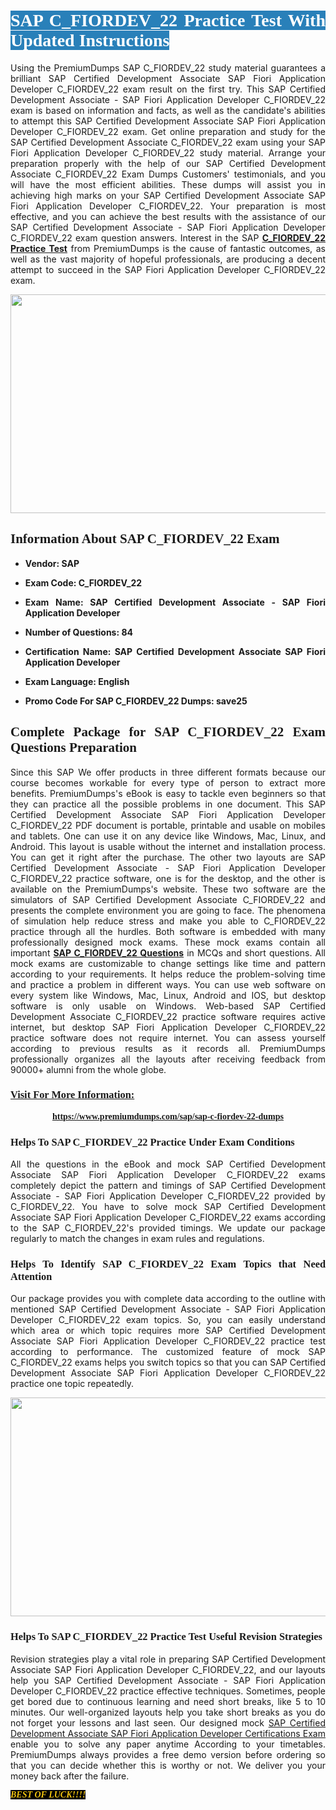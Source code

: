 <h1 style="text-align: justify;"><span style="color:#ffffff;"><span style="font-family:Georgia,serif;"><strong><span style="background-color:#2980b9;">SAP C_FIORDEV_22 Practice Test With Updated Instructions</span></strong></span></span></h1>

<p style="text-align: justify;">Using the PremiumDumps SAP C_FIORDEV_22 study material guarantees a brilliant SAP Certified Development Associate SAP Fiori Application Developer C_FIORDEV_22 exam result on the first try. This SAP Certified Development Associate - SAP Fiori Application Developer C_FIORDEV_22 exam is based on information and facts, as well as the candidate's abilities to attempt this SAP Certified Development Associate SAP Fiori Application Developer C_FIORDEV_22 exam. Get online preparation and study for the SAP Certified Development Associate C_FIORDEV_22 exam using your SAP Fiori Application Developer C_FIORDEV_22 study material. Arrange your preparation properly with the help of our SAP Certified Development Associate C_FIORDEV_22 Exam Dumps Customers' testimonials, and you will have the most efficient abilities. These dumps will assist you in achieving high marks on your SAP Certified Development Associate SAP Fiori Application Developer C_FIORDEV_22. Your preparation is most effective, and you can achieve the best results with the assistance of our SAP Certified Development Associate - SAP Fiori Application Developer C_FIORDEV_22 exam question answers. Interest in the SAP <strong><a href="https://www.premiumdumps.com/sap/sap-c-fiordev-22-dumps">C_FIORDEV_22 Practice Test</a></strong> from PremiumDumps is the cause of fantastic outcomes, as well as the vast majority of hopeful professionals, are producing a decent attempt to succeed in the SAP Fiori Application Developer C_FIORDEV_22 exam.</p>

<p style="text-align: center;"><a href="https://www.premiumdumps.com/sap/sap-c-fiordev-22-dumps"><img alt="" src="https://i.imgur.com/P39uA2n.jpeg" style="width: 700px; height: 350px;" /></a></p>

<h2 style="text-align: justify;"><span style="font-family:Georgia,serif;"><strong>Information About SAP C_FIORDEV_22 Exam</strong></span></h2>

<ul>
	<li>
	<p style="text-align: justify;"><b>Vendor: SAP</b></p>
	</li>
	<li>
	<p style="text-align: justify;"><b>Exam Code: C_FIORDEV_22</b></p>
	</li>
	<li>
	<p style="text-align: justify;"><b>Exam Name: SAP Certified Development Associate - SAP Fiori Application Developer</b></p>
	</li>
	<li>
	<p style="text-align: justify;"><b>Number of Questions: 84</b></p>
	</li>
	<li>
	<p style="text-align: justify;"><b>Certification Name: SAP Certified Development Associate SAP Fiori Application Developer</b></p>
	</li>
	<li>
	<p style="text-align: justify;"><b>Exam Language: English</b></p>
	</li>
	<li>
	<p style="text-align: justify;"><b>Promo Code For SAP C_FIORDEV_22 Dumps: save25</b></p>
	</li>
</ul>

<h2 style="text-align: justify;"><span style="font-family:Georgia,serif;"><strong>Complete Package for SAP C_FIORDEV_22 Exam Questions Preparation</strong></span></h2>

<p style="text-align: justify;">Since this SAP We offer products in three different formats because our course becomes workable for every type of person to extract more benefits. PremiumDumps's eBook is easy to tackle even beginners so that they can practice all the possible problems in one document. This SAP Certified Development Associate SAP Fiori Application Developer C_FIORDEV_22 PDF document is portable, printable and usable on mobiles and tablets. One can use it on any device like Windows, Mac, Linux, and Android. This layout is usable without the internet and installation process. You can get it right after the purchase. The other two layouts are SAP Certified Development Associate - SAP Fiori Application Developer C_FIORDEV_22 practice software, one is for the desktop, and the other is available on the PremiumDumps's website. These two software are the simulators of SAP Certified Development Associate C_FIORDEV_22 and presents the complete environment you are going to face. The phenomena of simulation help reduce stress and make you able to C_FIORDEV_22 practice through all the hurdles. Both software is embedded with many professionally designed mock exams. These mock exams contain all important <strong><a href="https://www.premiumdumps.com/sap/sap-c-fiordev-22-dumps">SAP C_FIORDEV_22 Questions</a></strong> in MCQs and short questions. All mock exams are customizable to change settings like time and pattern according to your requirements. It helps reduce the problem-solving time and practice a problem in different ways. You can use web software on every system like Windows, Mac, Linux, Android and IOS, but desktop software is only usable on Windows. Web-based SAP Certified Development Associate C_FIORDEV_22 practice software requires active internet, but desktop SAP Fiori Application Developer C_FIORDEV_22 practice software does not require internet. You can assess yourself according to previous results as it records all. PremiumDumps professionally organizes all the layouts after receiving feedback from 90000+ alumni from the whole globe.</p>

<h3><span style="font-family:Georgia,serif;"><strong><u>Visit For More Information:</u></strong></span></h3>

<p style="text-align: center;"><span style="font-size:14px;"><span style="font-family:Georgia,serif;"><strong><a href="https://www.premiumdumps.com/sap/sap-c-fiordev-22-dumps">https://www.premiumdumps.com/sap/sap-c-fiordev-22-dumps</a></strong></span></span></p>

<h3 style="text-align: justify;"><span style="font-family:Georgia,serif;"><strong><strong><strong>Helps To SAP C_FIORDEV_22 Practice Under Exam Conditions</strong></strong></strong></span></h3>

<p style="text-align: justify;">All the questions in the eBook and mock SAP Certified Development Associate SAP Fiori Application Developer C_FIORDEV_22 exams completely depict the pattern and timings of SAP Certified Development Associate - SAP Fiori Application Developer C_FIORDEV_22 provided by C_FIORDEV_22. You have to solve mock SAP Certified Development Associate SAP Fiori Application Developer C_FIORDEV_22 exams according to the SAP C_FIORDEV_22's provided timings. We update our package regularly to match the changes in exam rules and regulations.</p>

<h3 style="text-align: justify;"><span style="font-family:Georgia,serif;"><strong><strong><strong>Helps To Identify SAP C_FIORDEV_22 Exam Topics that Need Attention</strong></strong></strong></span></h3>

<p style="text-align: justify;">Our package provides you with complete data according to the outline with mentioned SAP Certified Development Associate - SAP Fiori Application Developer C_FIORDEV_22 exam topics. So, you can easily understand which area or which topic requires more SAP Certified Development Associate SAP Fiori Application Developer C_FIORDEV_22 practice test according to performance. The customized feature of mock SAP C_FIORDEV_22 exams helps you switch topics so that you can SAP Certified Development Associate SAP Fiori Application Developer C_FIORDEV_22 practice one topic repeatedly.</p>

<p style="text-align: center;"><strong><a href="https://www.premiumdumps.com/sap/sap-c-fiordev-22-dumps"><img alt="" src="https://i.imgur.com/2KPb8yb.jpeg" style="width: 700px; height: 350px;" /></a></strong></p>

<h3 style="text-align: justify;"><span style="font-family:Georgia,serif;"><strong><strong><strong>Helps To SAP C_FIORDEV_22 Practice Test Useful Revision Strategies</strong></strong></strong></span></h3>

<p style="text-align: justify;">Revision strategies play a vital role in preparing SAP Certified Development Associate SAP Fiori Application Developer C_FIORDEV_22, and our layouts help you SAP Certified Development Associate - SAP Fiori Application Developer C_FIORDEV_22 practice effective techniques. Sometimes, people get bored due to continuous learning and need short breaks, like 5 to 10 minutes. Our well-organized layouts help you take short breaks as you do not forget your lessons and last seen. Our designed mock <a href="http://https://www.premiumdumps.com/sap/sap-certified-development-associate-exam-dumps">SAP Certified Development Associate SAP Fiori Application Developer Certifications Exam</a> enable you to solve any paper anytime According to your timetables. PremiumDumps always provides a free demo version before ordering so that you can decide whether this is worthy or not. We deliver you your money back after the failure.</p>

<p style="text-align: justify;"><span style="color:#f1c40f;"><strong><span style="font-family:Georgia,serif;"><span style="font-size:14px;"><em><strong><span style="background-color:#000000;">BEST OF LUCK!!!!</span></strong></em></span></span></strong></span></p>
